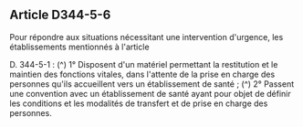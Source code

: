 ## Article D344-5-6

Pour répondre aux situations nécessitant une intervention d'urgence, les établissements mentionnés à l'article

D. 344-5-1 : (^)
1° Disposent d'un matériel permettant la restitution et le maintien des fonctions vitales, dans l'attente de la
prise en charge des personnes qu'ils accueillent vers un établissement de santé ; (^)
2° Passent une convention avec un établissement de santé ayant pour objet de définir les conditions et les
modalités de transfert et de prise en charge des personnes.

